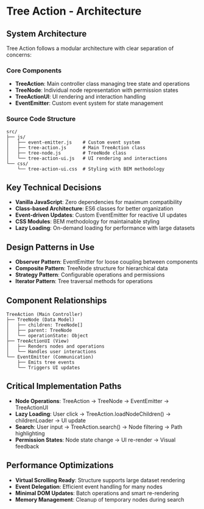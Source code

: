 # Tree Action - Architecture

## System Architecture
Tree Action follows a modular architecture with clear separation of concerns:

### Core Components
- **TreeAction**: Main controller class managing tree state and operations
- **TreeNode**: Individual node representation with permission states
- **TreeActionUI**: UI rendering and interaction handling
- **EventEmitter**: Custom event system for state management

### Source Code Structure
```
src/
├── js/
│   ├── event-emitter.js    # Custom event system
│   ├── tree-action.js      # Main TreeAction class
│   ├── tree-node.js        # TreeNode class
│   └── tree-action-ui.js   # UI rendering and interactions
└── css/
    └── tree-action-ui.css  # Styling with BEM methodology
```

## Key Technical Decisions
- **Vanilla JavaScript**: Zero dependencies for maximum compatibility
- **Class-based Architecture**: ES6 classes for better organization
- **Event-driven Updates**: Custom EventEmitter for reactive UI updates
- **CSS Modules**: BEM methodology for maintainable styling
- **Lazy Loading**: On-demand loading for performance with large datasets

## Design Patterns in Use
- **Observer Pattern**: EventEmitter for loose coupling between components
- **Composite Pattern**: TreeNode structure for hierarchical data
- **Strategy Pattern**: Configurable operations and permissions
- **Iterator Pattern**: Tree traversal methods for operations

## Component Relationships
```
TreeAction (Main Controller)
├── TreeNode (Data Model)
│   ├── children: TreeNode[]
│   ├── parent: TreeNode
│   └── operationState: Object
├── TreeActionUI (View)
│   ├── Renders nodes and operations
│   └── Handles user interactions
└── EventEmitter (Communication)
    ├── Emits tree events
    └── Triggers UI updates
```

## Critical Implementation Paths
- **Node Operations**: TreeAction → TreeNode → EventEmitter → TreeActionUI
- **Lazy Loading**: User click → TreeAction.loadNodeChildren() → childrenLoader → UI update
- **Search**: User input → TreeAction.search() → Node filtering → Path highlighting
- **Permission States**: Node state change → UI re-render → Visual feedback

## Performance Optimizations
- **Virtual Scrolling Ready**: Structure supports large dataset rendering
- **Event Delegation**: Efficient event handling for many nodes
- **Minimal DOM Updates**: Batch operations and smart re-rendering
- **Memory Management**: Cleanup of temporary nodes during search